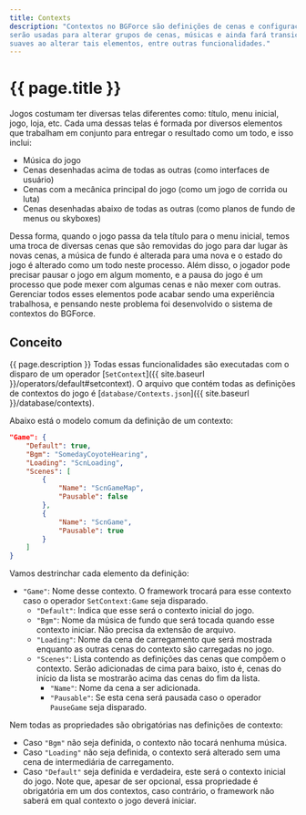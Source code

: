 ```yaml
---
title: Contexts
description: "Contextos no BGForce são definições de cenas e configurações que
serão usadas para alterar grupos de cenas, músicas e ainda fará transições
suaves ao alterar tais elementos, entre outras funcionalidades."
---
```


# {{ page.title }}

Jogos costumam ter diversas telas diferentes como: título, menu inicial, jogo, loja, etc. Cada uma dessas telas
é formada por diversos elementos que trabalham em conjunto para entregar o resultado como um todo, e isso inclui:

- Música do jogo
- Cenas desenhadas acima de todas as outras (como interfaces de usuário)
- Cenas com a mecânica principal do jogo (como um jogo de corrida ou luta)
- Cenas desenhadas abaixo de todas as outras (como planos de fundo de menus ou skyboxes)

Dessa forma, quando o jogo passa da tela título para o menu inicial, temos uma troca de diversas cenas que são
removidas do jogo para dar lugar às novas cenas, a música de fundo é alterada para uma nova e o estado do jogo
é alterado como um todo neste processo. Além disso, o jogador pode precisar pausar o jogo em algum momento, e
a pausa do jogo é um processo que pode mexer com algumas cenas e não mexer com outras. Gerenciar todos esses
elementos pode acabar sendo uma experiência trabalhosa, e pensando neste problema foi desenvolvido o sistema
de contextos do BGForce.

## Conceito
{{ page.description }}
Todas essas funcionalidades são executadas com o disparo de um operador [`SetContext`]({{ site.baseurl }}/operators/default#setcontext).
O arquivo que contém todas as definições de contextos do jogo é [`database/Contexts.json`]({{ site.baseurl }}/database/contexts).

Abaixo está o modelo comum da definição de um contexto:

```json
"Game": {
    "Default": true,
    "Bgm": "SomedayCoyoteHearing",
    "Loading": "ScnLoading",
    "Scenes": [
        {
            "Name": "ScnGameMap",
            "Pausable": false
        },
        {
            "Name": "ScnGame",
            "Pausable": true
        }
    ]
}
```

Vamos destrinchar cada elemento da definição:

- `"Game"`: Nome desse contexto. O framework trocará para esse contexto caso o operador `SetContext:Game` seja disparado.
    - `"Default"`: Indica que esse será o contexto inicial do jogo.
    - `"Bgm"`: Nome da música de fundo que será tocada quando esse contexto iniciar. Não precisa da extensão de arquivo.
    - `"Loading"`: Nome da cena de carregamento que será mostrada enquanto as outras cenas do contexto são carregadas no jogo.
    - `"Scenes"`: Lista contendo as definições das cenas que compõem o contexto. Serão adicionadas de cima para baixo, isto é, cenas do início da lista se mostrarão acima das cenas do fim da lista.
        - `"Name"`: Nome da cena a ser adicionada.
        - `"Pausable"`: Se esta cena será pausada caso o operador `PauseGame` seja disparado.

Nem todas as propriedades são obrigatórias nas definições de contexto:
- Caso `"Bgm"` não seja definida, o contexto não tocará nenhuma música.
- Caso `"Loading"` não seja definida, o contexto será alterado sem uma cena de intermediária de carregamento.
- Caso `"Default"` seja definida e verdadeira, este será o contexto inicial do jogo. Note que, apesar de ser opcional, essa propriedade é obrigatória em um dos contextos, caso contrário, o framework não saberá em qual contexto o jogo deverá iniciar.
